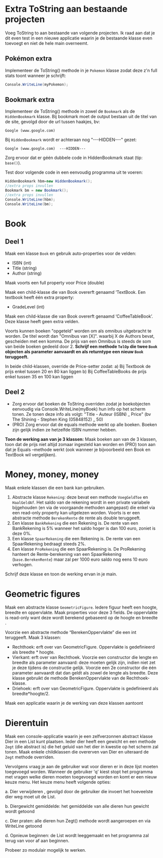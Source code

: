 # Extra ToString aan bestaande projecten
Voeg ToString to aan bestaande van volgende projecten. Ik raad aan dat je dit even test in een nieuwe applicatie waarin je de bestaande klasse even toevoegt en niet de hele main overneemt.

## Pokémon extra

Implementeer de ToString() methode in je ``Pokemon`` klasse zodat deze z'n full stats toont wanneer je schrijft:
```csharp
Console.WriteLine(myPokemon);
```

## Bookmark extra

Implementeer de ToString() methode in zowel de ``Bookmark`` als de ``HiddenBookmark`` klasse. Bij bookmark moet de output bestaan uit de titel van de site, gevolgd door de url tussen haakjes, bv:

```text
Google (www.google.com)
```

Bij ``HiddenBookmark`` wordt er achteraan nog "---HIDDEN---" gezet:

```text
Google (www.google.com)  ---HIDDEN---
```

Zorg ervoor dat er géén dubbele code in HiddenBookmark staat (tip: ``base()``).

Test door volgende code in een eenvoudig programma uit te voeren:

```csharp
HiddenBookmark hbm=new HiddenBookmark();
//extra props invullen
Bookmark bm = new Bookmark();
//extra props invullen
Console.WriteLine(hbm);
Console.WriteLine(bm);
```

# Book
## Deel 1
Maak een klasse ``Book``  en gebruik auto-properties voor de velden:

* ISBN (int)
* Title (string)
* Author (string)
 
Maak voorts een full property voor Price (double)

Maak een child-klasse die van Book overerft genaamd ‘TextBook. Een textbook heeft één extra property:

* GradeLevel (int)

Maak een child-klasse die van Book overerft genaamd ‘CoffeeTableBook’. Deze klasse heeft geen extra velden.

Voorts kunnen boeken "opgeteld" worden om als omnibus uitgebracht te worden. De titel wordt dan "Omnibus van [X]". waarbij X de Authors bevat, gescheiden met een komma. De prijs van een Omnibus is steeds de som van beide boeken gedeeld door 2. **Schrijf een methode ``TelOp`` die twee ``Book`` objecten als parameter aanvaardt en als returntype een nieuw ``Book`` teruggeeft.**

In beide child-klassen, override de Price-setter zodat:
a)	Bij Textbook de prijs enkel tussen 20 en 80 kan liggen
b)	Bij CoffeeTableBooks de prijs enkel tussen 35 en 100 kan liggen

## Deel 2

* Zorg ervoor dat boeken de ToString overriden zodat je boekobjecten eenvoudig via Console.WriteLine(myBoek) hun info op het scherm tonen. Ze tonen deze info als volgt: "Title - Auteur (ISBN) _ Price"  (bv The Shining - Stephen King (05848152) _ 50)
* (PRO) Zorg ervoor dat de equals methode werkt op alle boeken. Boeken zijn gelijk indien ze hetzelfde ISBN nummer hebben.

**Toon de werking aan van je 3 klassen:**
Maak boeken aan van de 3 klassen, toon dat de prijs niet altijd zomaar ingesteld kan worden en (PRO) toon aan dat je Equals –methode werkt (ook wanneer je bijvoorbeeld een Book en TextBook wil vergelijken).

# Money, money, money
Maak enkele klassen die een bank kan gebruiken.

1. Abstracte klasse ``Rekening``: deze bevat een methode ``VoegGeldToe``  en ``HaalGeldAf``. Het saldo van de rekening wordt in een private variabele bijgehouden (en via de voorgaande methoden aangepast) die enkel via een read-only property kan uitgelezen worden. Voorts is er een abstracte methode ``BerekenRente`` de rente als double teruggeeft.
2. Een klasse ``BankRekening`` die een Rekening is. De rente van een BankRekening is 5% wanneer het saldo hoger is dan 100 euro, zoniet is deze 0%. 
3. Een klasse ``SpaarRekening`` die een Rekening is. De rente van een SpaarRekening bedraagt steeds 2%.
4. Een klasse ``ProRekening`` die een SpaarRekening is. De ProRekening hanteert de Rente-berekening van een SpaarRekening (``base.BerekenRente``) maar zal per 1000 euro saldo nog eens 10 euro verhogen. 

Schrijf deze klasse en toon de werking ervan in je main.

# Geometric figures

Maak een abstracte klasse ``GeometricFigure``. Iedere figuur heeft een hoogte, breedte en oppervlakte. Maak properties voor deze 3 fields. De oppervlakte is read-only want deze wordt berekend gebaseerd op de hoogte en breedte . 

Voorzie een abstracte methode “BerekenOppervlakte” die een int teruggeeft.
Maak 3 klassen:
* Rechthoek: erft over van GeometricFigure. Oppervlakte is gedefinieerd als breedte * hoogte.
* Vierkant: erft over van Rechthoek. Voorzie een constructor die lengte en breedte als parameter aanvaard: deze moeten gelijk zijn, indien niet zet je deze tijdens de constructie gelijk. Voorzie een 2e constructor die één parameter aanvaardt dat dan geldt als zowel de lengte als breedte. Deze klasse gebruikt de methode BerekenOppervlakte van de Rechthoek-klasse.
* Driehoek: erft over van GeometricFigure. Oppervlakte is gedefinieerd als breedte*hoogte/2.

Maak een applicatie waarin je de werking van deze klassen aantoont



# Dierentuin
Maak een console-applicatie waarin je een zelfverzonnen abstract klasse Dier in een List<Dier> kunt plaatsen. Ieder dier heeft een gewicht en een methode ``Zegt`` (die abstract is) die het geluid van het dier in kwestie op het scherm zal tonen. Maak enkele childklassen die overerven van Dier en uiteraard de ``Zegt`` methode overriden.

Vervolgens vraag je aan de gebruiker wat voor dieren er in deze lijst moeten toegevoegd worden.  Wanneer de gebruiker 'q' kiest stopt het programma met vragen welke dieren moeten toegevoegd worden en komt er een nieuw keuze menu. 
Het keuze menu heeft volgende opties:

a. Dier verwijderen , gevolgd door de gebruiker die invoert het hoeveelste dier weg moet uit de List.

b. Diergewicht gemiddelde: het gemiddelde van alle dieren hun gewicht wordt getoond

c. Dier praten: alle dieren hun Zegt() methode wordt aangeroepen en via WriteLine getoond

d. Opnieuw beginnen: de List wordt leeggemaakt en het programma zal terug van voor af aan beginnen.

Probeer zo modulair mogelijk te werken.